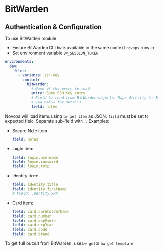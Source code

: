 # BitWarden

## Authentication & Configuration

To use BitWarden module:

- Ensure BitWarden CLI `bw` is available in the same context `novops` runs in
- Set environment variable `BW_SESSION_TOKEN`

```yaml
environments:
  dev:
    files: 
      - variable: ssh-key
        content:
          bitwarden:
            # Name of the entry to load
            entry: Some SSH Key entry
            # Field to read from BitWarden objects. Maps directly to JSON field from 'bw get item' command
            # See below for details
            field: notes
```

Novops will load items using `bw get item` as JSON. `field` must be set to expected field. Separate sub-field with `.`. Examples:

- Secure Note item
  ```yaml
  field: notes
  ```
- Login item
  ```yaml
  field: login.username
  field: login.password
  field: login.totp
  ```
- Identity item:
  ```yaml
  field: identity.title
  field: identity.firstName
  # field: identity.xxx
  ```
- Card item:
  ```yaml
  field: card.cardholderName
  field: card.number
  field: card.expMonth
  field: card.expYear
  field: card.code
  field: card.brand 
  ```

To get full output from BitWarden, use `bw get`or `bw get template`
